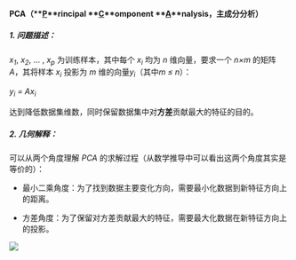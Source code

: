 #### PCA（**<u>P</u>**rincipal **<u>C</u>**omponent **<u>A</u>**nalysis，主成分分析）

##### 1. 问题描述：

*x<sub>1</sub>*, *x<sub>2</sub>*, ... , *x<sub>p</sub>* 为训练样本，其中每个 *x<sub>i</sub>* 均为 *n* 维向量，要求一个 *n×m* 的矩阵 *A*，其将样本 *x<sub>i</sub>* 投影为 *m* 维的向量*y<sub>i</sub>*（其中*m ≤ n*）：

*y<sub>i</sub> = Ax<sub>i</sub>*

达到降低数据集维数，同时保留数据集中对**方差**贡献最大的特征的目的。

##### 2. 几何解释：

可以从两个角度理解 *PCA* 的求解过程（从数学推导中可以看出这两个角度其实是等价的）：

* 最小二乘角度：为了找到数据主要变化方向，需要最小化数据到新特征方向上的距离。

* 方差角度：为了保留对方差贡献最大的特征，需要最大化数据在新特征方向上的投影。

![](https://latex.codecogs.com/gif.latex?f(x)=\frac{1}{\sqrt{2\pi\sigmax}}e^{-\frac{(x-\mu)^{2}}{2\sigma^{2}}})

  

